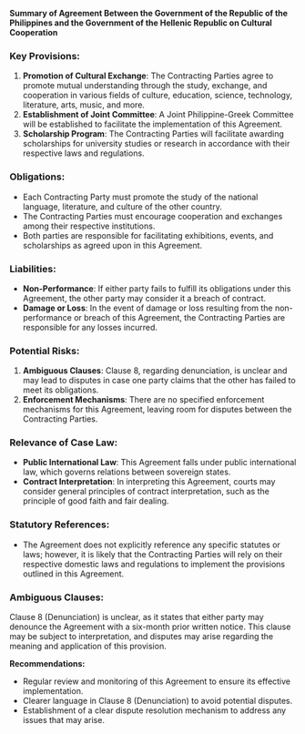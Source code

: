 **Summary of Agreement Between the Government of the Republic of the Philippines and the Government of the Hellenic Republic on Cultural Cooperation**

### Key Provisions:

1. **Promotion of Cultural Exchange**: The Contracting Parties agree to promote mutual understanding through the study, exchange, and cooperation in various fields of culture, education, science, technology, literature, arts, music, and more.
2. **Establishment of Joint Committee**: A Joint Philippine-Greek Committee will be established to facilitate the implementation of this Agreement.
3. **Scholarship Program**: The Contracting Parties will facilitate awarding scholarships for university studies or research in accordance with their respective laws and regulations.

### Obligations:

* Each Contracting Party must promote the study of the national language, literature, and culture of the other country.
* The Contracting Parties must encourage cooperation and exchanges among their respective institutions.
* Both parties are responsible for facilitating exhibitions, events, and scholarships as agreed upon in this Agreement.

### Liabilities:

* **Non-Performance**: If either party fails to fulfill its obligations under this Agreement, the other party may consider it a breach of contract.
* **Damage or Loss**: In the event of damage or loss resulting from the non-performance or breach of this Agreement, the Contracting Parties are responsible for any losses incurred.

### Potential Risks:

1. **Ambiguous Clauses**: Clause 8, regarding denunciation, is unclear and may lead to disputes in case one party claims that the other has failed to meet its obligations.
2. **Enforcement Mechanisms**: There are no specified enforcement mechanisms for this Agreement, leaving room for disputes between the Contracting Parties.

### Relevance of Case Law:

* **Public International Law**: This Agreement falls under public international law, which governs relations between sovereign states.
* **Contract Interpretation**: In interpreting this Agreement, courts may consider general principles of contract interpretation, such as the principle of good faith and fair dealing.

### Statutory References:

* The Agreement does not explicitly reference any specific statutes or laws; however, it is likely that the Contracting Parties will rely on their respective domestic laws and regulations to implement the provisions outlined in this Agreement.

### Ambiguous Clauses:

Clause 8 (Denunciation) is unclear, as it states that either party may denounce the Agreement with a six-month prior written notice. This clause may be subject to interpretation, and disputes may arise regarding the meaning and application of this provision.

**Recommendations:**

* Regular review and monitoring of this Agreement to ensure its effective implementation.
* Clearer language in Clause 8 (Denunciation) to avoid potential disputes.
* Establishment of a clear dispute resolution mechanism to address any issues that may arise.